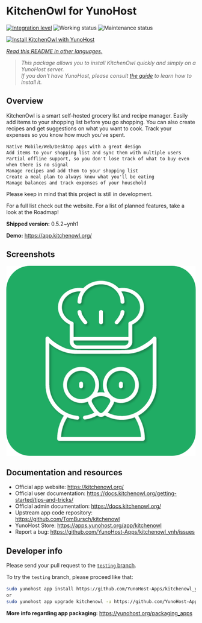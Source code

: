 <!--
N.B.: This README was automatically generated by <https://github.com/YunoHost/apps/tree/master/tools/readme_generator>
It shall NOT be edited by hand.
-->

# KitchenOwl for YunoHost

[![Integration level](https://dash.yunohost.org/integration/kitchenowl.svg)](https://ci-apps.yunohost.org/ci/apps/kitchenowl/) ![Working status](https://ci-apps.yunohost.org/ci/badges/kitchenowl.status.svg) ![Maintenance status](https://ci-apps.yunohost.org/ci/badges/kitchenowl.maintain.svg)

[![Install KitchenOwl with YunoHost](https://install-app.yunohost.org/install-with-yunohost.svg)](https://install-app.yunohost.org/?app=kitchenowl)

*[Read this README in other languages.](./ALL_README.md)*

> *This package allows you to install KitchenOwl quickly and simply on a YunoHost server.*  
> *If you don't have YunoHost, please consult [the guide](https://yunohost.org/install) to learn how to install it.*

## Overview

KitchenOwl is a smart self-hosted grocery list and recipe manager. Easily add items to your shopping list before you go shopping. You can also create recipes and get suggestions on what you want to cook. Track your expenses so you know how much you've spent.

    Native Mobile/Web/Desktop apps with a great design
    Add items to your shopping list and sync them with multiple users
    Partial offline support, so you don't lose track of what to buy even when there is no signal
    Manage recipes and add them to your shopping list
    Create a meal plan to always know what you'll be eating
    Manage balances and track expenses of your household

Please keep in mind that this project is still in development.

For a full list check out the website. For a list of planned features, take a look at the Roadmap!

**Shipped version:** 0.5.2~ynh1

**Demo:** <https://app.kitchenowl.org/>

## Screenshots

![Screenshot of KitchenOwl](./doc/screenshots/kitchenowl.png)

## Documentation and resources

- Official app website: <https://kitchenowl.org/>
- Official user documentation: <https://docs.kitchenowl.org/getting-started/tips-and-tricks/>
- Official admin documentation: <https://docs.kitchenowl.org/>
- Upstream app code repository: <https://github.com/TomBursch/kitchenowl>
- YunoHost Store: <https://apps.yunohost.org/app/kitchenowl>
- Report a bug: <https://github.com/YunoHost-Apps/kitchenowl_ynh/issues>

## Developer info

Please send your pull request to the [`testing` branch](https://github.com/YunoHost-Apps/kitchenowl_ynh/tree/testing).

To try the `testing` branch, please proceed like that:

```bash
sudo yunohost app install https://github.com/YunoHost-Apps/kitchenowl_ynh/tree/testing --debug
or
sudo yunohost app upgrade kitchenowl -u https://github.com/YunoHost-Apps/kitchenowl_ynh/tree/testing --debug
```

**More info regarding app packaging:** <https://yunohost.org/packaging_apps>
